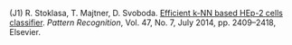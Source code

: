 (J1) R. Stoklasa, T. Majtner, D. Svoboda. [Efficient k-NN based HEp-2 cells classifier](https://www.sciencedirect.com/science/article/pii/S0031320313003932/). <i>Pattern Recognition</i>, Vol. 47, No. 7, July 2014, pp. 2409–2418, Elsevier.
